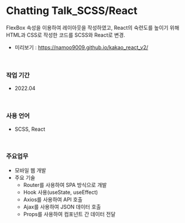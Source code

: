# Chatting Talk_SCSS/React
FlexBox 속성을 이용하여 레이아웃을 작성하였고, React의 숙련도를 높이기 위해 HTML과 CSS로 작성한 코드를 SCSS와 React로 변경.
- 미리보기 : https://namoo9009.github.io/kakao_react_v2/

<br/>

### 작업 기간
- 2022.04

<br/>

### 사용 언어
- SCSS, React

<br/>

### 주요업무
<ul>
    <li>모바일 웹 개발</li>
    <li>주요 기술
        <ul>
            <li>Router를 사용하여 SPA 방식으로 개발</li>
            <li>Hook 사용(useState, useEffect)</li>
            <li>Axios를 사용하여 API 호출</li>
            <li>Ajax를 사용하여 JSON 데이터 호출</li>
            <li>Props를 사용하여 컴포넌트 간 데이터 전달</li>
        </ul>
    </li>
</ul>
